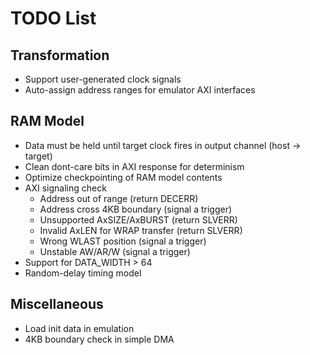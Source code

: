 # TODO List

## Transformation

- Support user-generated clock signals
- Auto-assign address ranges for emulator AXI interfaces

## RAM Model

- Data must be held until target clock fires in output channel (host -> target)
- Clean dont-care bits in AXI response for determinism
- Optimize checkpointing of RAM model contents
- AXI signaling check
    - Address out of range (return DECERR)
    - Address cross 4KB boundary (signal a trigger)
    - Unsupported AxSIZE/AxBURST (return SLVERR)
    - Invalid AxLEN for WRAP transfer (return SLVERR)
    - Wrong WLAST position (signal a trigger)
    - Unstable AW/AR/W (signal a trigger)
- Support for DATA_WIDTH > 64
- Random-delay timing model

## Miscellaneous

- Load init data in emulation
- 4KB boundary check in simple DMA

